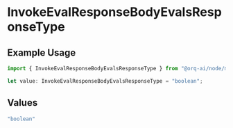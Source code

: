 # InvokeEvalResponseBodyEvalsResponseType

## Example Usage

```typescript
import { InvokeEvalResponseBodyEvalsResponseType } from "@orq-ai/node/models/operations";

let value: InvokeEvalResponseBodyEvalsResponseType = "boolean";
```

## Values

```typescript
"boolean"
```